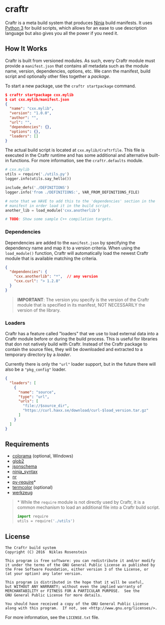 # craftr

Craftr is a meta build system that produces [Ninja] build manifests. It
uses [Python 3] for build scripts, which allows for an ease to use description
language but also gives you all the power if you need it.

  [Ninja]: https://github.com/ninja-build/ninja
  [Python 3]: https://www.python.org/

## How It Works

Craftr is built from versioned modules. As such, every Craftr module must
provide a `manifest.json` that contains all metadata such as the module
name, version, dependencies, options, etc. We cann the manifest, build script
and optionally other files together a *package*.

To start a new package, use the `craftr startpackage` command.

```json
$ craftr startpackage cxx.mylib
$ cat cxx.mylib/manifest.json
{
  "name": "cxx.mylib",
  "version": "1.0.0",
  "author": "",
  "url": "",
  "dependencies": {},
  "options": {},
  "loaders": []
}
```

The actual build script is located at `cxx.mylib/Craftrfile`. This
file is executed in the Craftr runtime and has some additional and alternative
built-in functions. For more information, see the `craftr.defaults` module.

```python
# cxx.mylib
utils = require('./utils.py')
logger.info(utils.say_hello())

include_defs('./DEFINITIONS')
logger.info('from ./DEFINITIONS:', VAR_FROM_DEFINITIONS_FILE)

# note that we HAVE to add this to the 'dependencies' section in the
# manifest in order load it in the build script.
another_lib = load_module('cxx.anotherlib')

# TODO: Show some sample C++ compilation targets.
```

### Dependencies

Dependencies are added to the `manifest.json` by specifying the dependency
name and map it to a version criteria. When using the `load_module()` function,
Craftr will automatically load the newest Craftr module that is available
matching the criteria.

```json
{
  "dependencies": {
    "cxx.anotherlib": "*",  // any version
    "cxx.curl": "> 1.2.8"
  }
}
```

> __IMPORTANT__: The version you specify is the version of the Craftr module
> that is specified in its manifest, NOT NECESSARILY the version of the
> library.

### Loaders

Craftr has a feature called "loaders" that we use to load external data into
a Craftr module before or during the build process. This is useful for
libraries that don not natively build with Craftr. Instead of the Craftr
package to contain the source files, they will be downloaded and extracted to
a temporary directory by a *loader*.

Currently there is only the `"url"` loader support, but in the future there
will also be a `"pkg_config"` loader.

```json
{
  "loaders": [
    {
      "name": "source",
      "type": "url",
      "urls": [
        "file://$source_dir",
        "https://curl.haxx.se/download/curl-$load_version.tar.gz"
      ]
    }
  ]
}
```

## Requirements

- [colorama](https://pypi.python.org/pypi/colorama) (optional, Windows)
- [glob2](https://pypi.python.org/pypi/glob2)
- [jsonschema](https://pypi.python.org/pypi/jsonschema)
- [ninja_syntax](https://pypi.python.org/pypi/ninja_syntax)
- [nr](https://pypi.python.org/pypi/nr)
- [py-require](https://pypi.python.org/pypi/py-require)\*
- [termcolor](https://pypi.python.org/pypi/termcolor) (optional)
- [werkzeug](https://pypi.python.org/pypi/werkzeug)

> \* While the `require` module is not directly used by Craftr, it is a
> common mechanism to load an additional file into a Craftr build script.
>
> ```python
> import require
> utils = require('./utils')
> ```

## License

    The Craftr build system
    Copyright (C) 2016  Niklas Rosenstein

    This program is free software: you can redistribute it and/or modify
    it under the terms of the GNU General Public License as published by
    the Free Software Foundation, either version 3 of the License, or
    (at your option) any later version.

    This program is distributed in the hope that it will be useful,
    but WITHOUT ANY WARRANTY; without even the implied warranty of
    MERCHANTABILITY or FITNESS FOR A PARTICULAR PURPOSE.  See the
    GNU General Public License for more details.

    You should have received a copy of the GNU General Public License
    along with this program.  If not, see <http://www.gnu.org/licenses/>.

For more information, see the `LICENSE.txt` file.